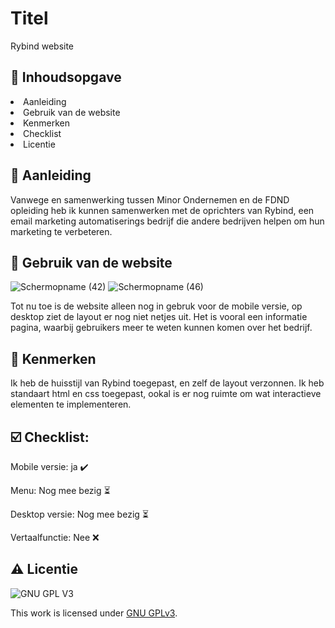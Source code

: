 # Titel
Rybind website

## 📖 Inhoudsopgave

<li> Aanleiding </li>
<li> Gebruik van de website </li>
<li> Kenmerken </li>
<li> Checklist </li>
<li> Licentie </li>

## 🚀 Aanleiding
Vanwege en samenwerking tussen Minor Ondernemen en de FDND opleiding heb ik kunnen samenwerken met de oprichters van Rybind, een email marketing automatiserings bedrijf die andere bedrijven helpen om hun marketing te verbeteren.

## 📲 Gebruik van de website
![Schermopname (42)](https://user-images.githubusercontent.com/112855854/214010436-45e62216-65dc-4f1e-a6f7-6dd3ae7bd722.png)
![Schermopname (46)](https://user-images.githubusercontent.com/112855854/214832198-5e4ca1f5-b94e-4512-a12d-454f3231b0c1.png)


Tot nu toe is de website alleen nog in gebruk voor de mobile versie, op desktop ziet de layout er nog niet netjes uit. Het is vooral een informatie pagina, waarbij gebruikers meer te weten kunnen komen over het bedrijf.

## 🔎 Kenmerken
Ik heb de huisstijl van Rybind toegepast, en zelf de layout verzonnen. Ik heb standaart html en css toegepast, ookal is er nog ruimte om wat interactieve elementen te implementeren.

## ☑️ Checklist:
Mobile versie: ja ✔️

Menu: Nog mee bezig ⏳

Desktop versie: Nog mee bezig ⏳

Vertaalfunctie: Nee ❌


## ⚠️ Licentie

![GNU GPL V3](https://www.gnu.org/graphics/gplv3-127x51.png)

This work is licensed under [GNU GPLv3](./LICENSE).
